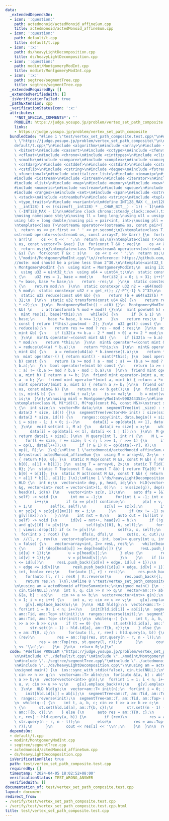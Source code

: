 ```yaml
---
data:
  _extendedDependsOn:
  - icon: ':question:'
    path: actedmonoid/actedMonoid_affineSum.cpp
    title: actedmonoid/actedMonoid_affineSum.cpp
  - icon: ':question:'
    path: default/t.cpp
    title: default/t.cpp
  - icon: ':x:'
    path: ds/heavyLightDecomposition.cpp
    title: ds/heavyLightDecomposition.cpp
  - icon: ':question:'
    path: modint/MontgomeryModInt.cpp
    title: modint/MontgomeryModInt.cpp
  - icon: ':x:'
    path: segtree/segmentTree.cpp
    title: segtree/segmentTree.cpp
  _extendedRequiredBy: []
  _extendedVerifiedWith: []
  _isVerificationFailed: true
  _pathExtension: cpp
  _verificationStatusIcon: ':x:'
  attributes:
    '*NOT_SPECIAL_COMMENTS*': ''
    PROBLEM: https://judge.yosupo.jp/problem/vertex_set_path_composite
    links:
    - https://judge.yosupo.jp/problem/vertex_set_path_composite
  bundledCode: "#line 1 \"test/vertex_set_path_composite.test.cpp\"\n#define PROBLEM\
    \ \"https://judge.yosupo.jp/problem/vertex_set_path_composite\"\n\n#line 1 \"\
    default/t.cpp\"\n#include <algorithm>\n#include <array>\n#include <bit>\n#include\
    \ <bitset>\n#include <cassert>\n#include <cctype>\n#include <cfenv>\n#include\
    \ <cfloat>\n#include <chrono>\n#include <cinttypes>\n#include <climits>\n#include\
    \ <cmath>\n#include <compare>\n#include <complex>\n#include <concepts>\n#include\
    \ <cstdarg>\n#include <cstddef>\n#include <cstdint>\n#include <cstdio>\n#include\
    \ <cstdlib>\n#include <cstring>\n#include <deque>\n#include <fstream>\n#include\
    \ <functional>\n#include <initializer_list>\n#include <iomanip>\n#include <ios>\n\
    #include <iostream>\n#include <istream>\n#include <iterator>\n#include <limits>\n\
    #include <list>\n#include <map>\n#include <memory>\n#include <new>\n#include <numbers>\n\
    #include <numeric>\n#include <ostream>\n#include <queue>\n#include <random>\n\
    #include <ranges>\n#include <set>\n#include <span>\n#include <sstream>\n#include\
    \ <stack>\n#include <streambuf>\n#include <string>\n#include <tuple>\n#include\
    \ <type_traits>\n#include <variant>\n\n#define INT128_MAX (__int128)(((unsigned\
    \ __int128) 1 << ((sizeof(__int128) * __CHAR_BIT__) - 1)) - 1)\n#define INT128_MIN\
    \ (-INT128_MAX - 1)\n\n#define clock chrono::steady_clock::now().time_since_epoch().count()\n\
    \nusing namespace std;\n\nusing ll = long long;\nusing ull = unsigned long long;\n\
    using ldb = long double;\nusing pii = pair<int, int>;\nusing pll = pair<ll, ll>;\n\
    \ntemplate<class T>\nostream& operator<<(ostream& os, const pair<T, T> pr) {\n\
    \  return os << pr.first << ' ' << pr.second;\n}\ntemplate<class T, size_t N>\n\
    ostream& operator<<(ostream& os, const array<T, N> &arr) {\n  for(const T &X :\
    \ arr)\n    os << X << ' ';\n  return os;\n}\ntemplate<class T>\nostream& operator<<(ostream&\
    \ os, const vector<T> &vec) {\n  for(const T &X : vec)\n    os << X << ' ';\n\
    \  return os;\n}\ntemplate<class T>\nostream& operator<<(ostream& os, const set<T>\
    \ &s) {\n  for(const T &x : s)\n    os << x << ' ';\n  return os;\n}\n#line 1\
    \ \"modint/MontgomeryModInt.cpp\"\n//reference: https://github.com/NyaanNyaan/library/blob/master/modint/montgomery-modint.hpp#L10\n\
    //note: mod should be a prime less than 2^30.\n\ntemplate<uint32_t mod>\nstruct\
    \ MontgomeryModInt {\n  using mint = MontgomeryModInt;\n  using i32 = int32_t;\n\
    \  using u32 = uint32_t;\n  using u64 = uint64_t;\n\n  static constexpr u32 get_r()\
    \ {\n    u32 res = 1, base = mod;\n    for(i32 i = 0; i < 31; i++)\n      res\
    \ *= base, base *= base;\n    return -res;\n  }\n\n  static constexpr u32 get_mod()\
    \ {\n    return mod;\n  }\n\n  static constexpr u32 n2 = -u64(mod) % mod; //2^64\
    \ % mod\n  static constexpr u32 r = get_r(); //-P^{-1} % 2^32\n\n  u32 a;\n\n\
    \  static u32 reduce(const u64 &b) {\n    return (b + u64(u32(b) * r) * mod) >>\
    \ 32;\n  }\n\n  static u32 transform(const u64 &b) {\n    return reduce(u64(b)\
    \ * n2);\n  }\n\n  MontgomeryModInt() : a(0) {}\n  MontgomeryModInt(const int64_t\
    \ &b) \n    : a(transform(b % mod + mod)) {}\n\n  mint pow(u64 k) const {\n  \
    \  mint res(1), base(*this);\n    while(k) {\n      if (k & 1) \n        res *=\
    \ base;\n      base *= base, k >>= 1;\n    }\n    return res;\n  }\n\n  mint inverse()\
    \ const { return (*this).pow(mod - 2); }\n\n  u32 get() const {\n    u32 res =\
    \ reduce(a);\n    return res >= mod ? res - mod : res;\n  }\n\n  mint& operator+=(const\
    \ mint &b) {\n    if (i32(a += b.a - 2 * mod) < 0) a += 2 * mod;\n    return *this;\n\
    \  }\n\n  mint& operator-=(const mint &b) {\n    if (i32(a -= b.a) < 0) a += 2\
    \ * mod;\n    return *this;\n  }\n\n  mint& operator*=(const mint &b) {\n    a\
    \ = reduce(u64(a) * b.a);\n    return *this;\n  }\n\n  mint& operator/=(const\
    \ mint &b) {\n    a = reduce(u64(a) * b.inverse().a);\n    return *this;\n  }\n\
    \n  mint operator-() { return mint() - mint(*this); }\n  bool operator==(mint\
    \ b) const {\n    return (a >= mod ? a - mod : a) == (b.a >= mod ? b.a - mod :\
    \ b.a);\n  }\n  bool operator!=(mint b) const {\n    return (a >= mod ? a - mod\
    \ : a) != (b.a >= mod ? b.a - mod : b.a);\n  }\n\n  friend mint operator+(mint\
    \ a, mint b) { return a += b; }\n  friend mint operator-(mint a, mint b) { return\
    \ a -= b; }\n  friend mint operator*(mint a, mint b) { return a *= b; }\n  friend\
    \ mint operator/(mint a, mint b) { return a /= b; }\n\n  friend ostream& operator<<(ostream&\
    \ os, const mint& b) {\n    return os << b.get();\n  }\n  friend istream& operator>>(istream&\
    \ is, mint& b) {\n    int64_t val;\n    is >> val;\n    b = mint(val);\n    return\
    \ is;\n  }\n};\n\nusing mint = MontgomeryModInt<998244353>;\n#line 1 \"segtree/segmentTree.cpp\"\
    \ntemplate<class M, M(*id)(), M(*op)(const M&, const M&)>\nstruct segmentTree\
    \ {\n  int size;\n  vector<M> data;\n\n  segmentTree(int _size) : size(_size),\
    \ data(2 * size, id()) {}\n  segmentTree(vector<M> init) : size(ssize(init)),\
    \ data(2 * size, id()) {\n    ranges::copy(init, data.begin() + size);\n    for(int\
    \ i = size - 1; i > 0; i--)\n      data[i] = op(data[i << 1], data[i << 1 | 1]);\n\
    \  }\n\n  void set(int i, M x) {\n    data[i += size] = x;\n    while(i >>= 1)\n\
    \      data[i] = op(data[i << 1], data[i << 1 | 1]);\n  }\n\n  M get(int i) {\
    \ return data[i + size]; }\n\n  M query(int l, int r) {\n    M L = id(), R = id();\n\
    \    for(l += size, r += size; l < r; l >>= 1, r >>= 1) {\n      if (l & 1) L\
    \ = op(L, data[l++]);\n      if (r & 1) R = op(data[--r], R);\n    }\n    return\
    \ op(L, R);\n  }\n};\n#line 1 \"actedmonoid/actedMonoid_affineSum.cpp\"\ntemplate<class\
    \ U>\nstruct actedMonoid_affineSum {\n  using M = array<U, 2>;\n  static M Mid()\
    \ { return M{0, 0}; }\n  static M Mop(const M &a, const M &b) { return {a[0] +\
    \ b[0], a[1] + b[1]}; }\n  using T = array<U, 2>;\n  static T Tid() { return T{1,\
    \ 0}; }\n  static T Top(const T &a, const T &b) { return T{a[0] * b[0], a[1] *\
    \ b[0] + b[1]}; }\n  static M act(const M &a, const T &b) { return {a[0] * b[0]\
    \ + a[1] * b[1], a[1]}; }\n};\n#line 1 \"ds/heavyLightDecomposition.cpp\"\nstruct\
    \ HLD {\n  int n;\n  vector<int> dep, p, head, id;\n\n  HLD(vector<vector<int>>\
    \ &g, vector<int> root = vector<int>(1, 0))\n  : n(ssize(g)), dep(n), p(n, -1),\
    \ head(n), id(n) {\n    vector<int> sz(n, 1);\n\n    auto dfs = [&](int v, auto\
    \ self) -> void {\n      int mx = -1;\n      for(int i = -1; int x : g[v]) {\n\
    \        i++;\n        if (x == p[v]) continue;\n        p[x] = v, dep[x] = dep[v]\
    \ + 1;\n        self(x, self);\n        sz[v] += sz[x];\n        if (mx == -1\
    \ or sz[x] > sz[g[v][mx]]) mx = i;\n      }\n      if (mx != -1) swap(g[v][0],\
    \ g[v][mx]);\n    };\n\n    int nxt = 0;\n    auto cut = [&](int v, int h, auto\
    \ self) -> void {\n      id[v] = nxt++, head[v] = h;\n      if (!g[v].empty()\
    \ and g[v][0] != p[v])\n        self(g[v][0], h, self);\n      for(int x : g[v]\
    \ | views::drop(1)) if (x != p[v])\n          self(x, x, self);\n    };\n\n  \
    \  for(int x : root) {\n      dfs(x, dfs);\n      cut(x, x, cut);\n    }\n  }\n\
    \n  //(l, r, rev)\n  vector<tuple<int, int, bool>> query(int u, int v, bool edge\
    \ = false) {\n    vector<array<int, 2>> resL, resR;\n    while(head[u] != head[v])\
    \ {\n      if (dep[head[u]] >= dep[head[v]]) {\n        resL.push_back({id[head[u]],\
    \ id[u] + 1});\n        u = p[head[u]];\n      } else {\n        resR.push_back({id[head[v]],\
    \ id[v] + 1});\n        v = p[head[v]];\n      }\n    }\n    if (id[v] + edge\
    \ <= id[u])\n      resL.push_back({id[v] + edge, id[u] + 1});\n    else if (id[u]\
    \ + edge <= id[v])\n      resR.push_back({id[u] + edge, id[v] + 1});\n    vector<tuple<int,\
    \ int, bool>> res;\n    for(auto [l, r] : resL)\n      res.push_back({l, r, true});\n\
    \    for(auto [l, r] : resR | V::reverse)\n      res.push_back({l, r, false});\n\
    \    return res;\n  }\n};\n#line 8 \"test/vertex_set_path_composite.test.cpp\"\
    \n\nusing am = actedMonoid_affineSum<mint>;\n\nsigned main() {\n  ios::sync_with_stdio(false),\
    \ cin.tie(NULL);\n\n  int n, q; cin >> n >> q;\n  vector<am::T> ab(n);\n  for(auto\
    \ &[a, b] : ab)\n    cin >> a >> b;\n  vector<vector<int>> g(n);\n  for(int i\
    \ = 1; i < n; i++) {\n    int u, v; cin >> u >> v;\n    g[u].emplace_back(v);\n\
    \    g[v].emplace_back(u);\n  }\n\n  HLD hld(g);\n  vector<am::T> init(n);\n \
    \ for(int i = 0; i < n; i++)\n    init[hld.id[i]] = ab[i];\n  segmentTree<am::T,\
    \ am::Tid, am::Top> st(init);\n  ranges::reverse(init);\n  segmentTree<am::T,\
    \ am::Tid, am::Top> str(init);\n\n  while(q--) {\n    int t, a, b, c; cin >> t\
    \ >> a >> b >> c;\n    if (t == 0) {\n      st.set(hld.id[a], am::T{b, c});\n\
    \      str.set((n - 1) - hld.id[a], am::T{b, c});\n    } else {\n      auto res\
    \ = am::T{0, c};\n      for(auto [l, r, rev] : hld.query(a, b)) {\n        if\
    \ (rev)\n          res = am::Top(res, str.query(n - r, n - l));\n        else\n\
    \          res = am::Top(res, st.query(l, r));\n      }\n      cout << res[1]\
    \ << '\\n';\n    }\n  }\n\n  return 0;\n}\n"
  code: "#define PROBLEM \"https://judge.yosupo.jp/problem/vertex_set_path_composite\"\
    \n\n#include \"../default/t.cpp\"\n#include \"../modint/MontgomeryModInt.cpp\"\
    \n#include \"../segtree/segmentTree.cpp\"\n#include \"../actedmonoid/actedMonoid_affineSum.cpp\"\
    \n#include \"../ds/heavyLightDecomposition.cpp\"\n\nusing am = actedMonoid_affineSum<mint>;\n\
    \nsigned main() {\n  ios::sync_with_stdio(false), cin.tie(NULL);\n\n  int n, q;\
    \ cin >> n >> q;\n  vector<am::T> ab(n);\n  for(auto &[a, b] : ab)\n    cin >>\
    \ a >> b;\n  vector<vector<int>> g(n);\n  for(int i = 1; i < n; i++) {\n    int\
    \ u, v; cin >> u >> v;\n    g[u].emplace_back(v);\n    g[v].emplace_back(u);\n\
    \  }\n\n  HLD hld(g);\n  vector<am::T> init(n);\n  for(int i = 0; i < n; i++)\n\
    \    init[hld.id[i]] = ab[i];\n  segmentTree<am::T, am::Tid, am::Top> st(init);\n\
    \  ranges::reverse(init);\n  segmentTree<am::T, am::Tid, am::Top> str(init);\n\
    \n  while(q--) {\n    int t, a, b, c; cin >> t >> a >> b >> c;\n    if (t == 0)\
    \ {\n      st.set(hld.id[a], am::T{b, c});\n      str.set((n - 1) - hld.id[a],\
    \ am::T{b, c});\n    } else {\n      auto res = am::T{0, c};\n      for(auto [l,\
    \ r, rev] : hld.query(a, b)) {\n        if (rev)\n          res = am::Top(res,\
    \ str.query(n - r, n - l));\n        else\n          res = am::Top(res, st.query(l,\
    \ r));\n      }\n      cout << res[1] << '\\n';\n    }\n  }\n\n  return 0;\n}\n"
  dependsOn:
  - default/t.cpp
  - modint/MontgomeryModInt.cpp
  - segtree/segmentTree.cpp
  - actedmonoid/actedMonoid_affineSum.cpp
  - ds/heavyLightDecomposition.cpp
  isVerificationFile: true
  path: test/vertex_set_path_composite.test.cpp
  requiredBy: []
  timestamp: '2024-04-05 18:02:52+08:00'
  verificationStatus: TEST_WRONG_ANSWER
  verifiedWith: []
documentation_of: test/vertex_set_path_composite.test.cpp
layout: document
redirect_from:
- /verify/test/vertex_set_path_composite.test.cpp
- /verify/test/vertex_set_path_composite.test.cpp.html
title: test/vertex_set_path_composite.test.cpp
---
```

